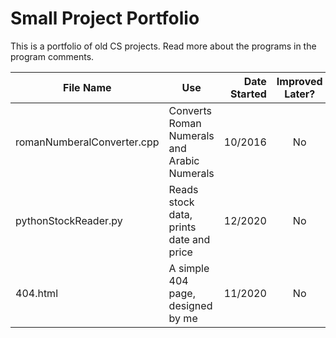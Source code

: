 # Small Project Portfolio
This is a portfolio of old CS projects. Read more about the programs in the program comments.

| File Name                            | Use                                                | Date Started | Improved Later? | Class                           | Note                                     |
| ------------------------------------ | -------------------------------------------------- | -----------: | :-------------: |-------------------------------- |------------------------------------------|
| romanNumberalConverter.cpp           | Converts Roman Numerals and Arabic Numerals        | 10/2016      | No              | CS 1337 - Computer Science 1    | Does not compile - Not completed version |
| pythonStockReader.py                 | Reads stock data, prints date and price            | 12/2020      | No              | Personal                        | Need PANDAS library to run               |
| 404.html                             | A simple 404 page, designed by me                  | 11/2020      | No              | Personal                        | HTML and CSS used                        |
